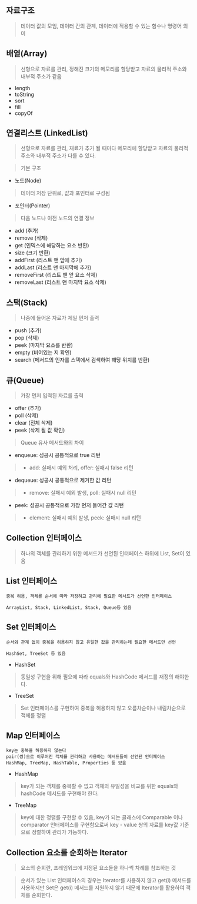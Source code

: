 ## 자료구조

> 데이터 값의 모임, 데이터 간의 관계, 데이터에 적용할 수 있는 함수나 명령어 의미

## 배열(Array)

> 선형으로 자료를 관리, 정해진 크기의 메모리를 할당받고 자료의 물리적 주소와 내부적 주소가 같음 <br>

* length
* toString
* sort
* fill
* copyOf

## 연결리스트 (LinkedList)

> 선형으로 자료를 관리, 재료가 추가 될 때마다 메모리에 할당받고 자료의 물리적 주소와 내부적 주소가 다를 수 있다.

> 기본 구조

* 노드(Node)
> 데이터 저장 단위로, 값과 포인터로 구성됨
* 포인터(Pointer)
> 다음 노드나 이전 노드의 연결 정보

* add (추가)
* remove (삭제)
* get (인덱스에 해당하는 요소 반환)
* size (크기 반환)
* addFirst (리스트 맨 앞에 추가)
* addLast (리스트 맨 마지막에 추가)
* removeFirst (리스트 맨 앞 요소 삭제)
* removeLast (리스트 맨 마지막 요소 삭제)

## 스택(Stack)

> 나중에 들어온 자료가 제일 먼저 출력

* push (추가)
* pop (삭제)
* peek (마지막 요소를 반환)
* empty (비어있는 지 확인)
* search (메서드의 인자를 스택에서 검색하여 해당 위치를 반환)

## 큐(Queue)

> 가장 먼저 입력된 자료를 출력

* offer (추가)
* poll (삭제)
* clear (전체 삭제)
* peek (삭제 될 값 확인)

> Queue 유사 메서드와의 차이

* enqueue: 성공시 공통적으로 true 리턴
> * add: 실패시 예외 처리, offer: 실패시 false 리턴
* dequeue: 성공시 공통적으로 제거한 값 리턴
> * remove: 실패시 예외 발생, poll: 실패시 null 리턴
* peek: 성공시 공통적으로 가장 먼저 들어간 값 리턴
> * element: 실패시 예외 발생, peek: 실패시 null 리턴

## Collection 인터페이스

> 하나의 객체를 관리하기 위한 메서드가 선언된 인터페이스 하위에 List, Set이 있음

## List 인터페이스
```
중복 허용, 객체를 순서에 따라 저장하고 관리에 필요한 메서드가 선언한 인터페이스

ArrayList, Stack, LinkedList, Stack, Queue등 있음
```

## Set 인터페이스
```
순서와 관계 없이 중복을 허용하지 않고 유일한 값을 관리하는데 필요한 메서드만 선언

HashSet, TreeSet 등 있음
```

* HashSet
> 동일성 구현을 위해 필요에 따라 equals와 HashCode 메서드를 재정의 해야한다.

* TreeSet
> Set 인터페이스를 구현하여 중복을 허용하지 않고 오름차순이나 내림차순으로 객체를 정렬

## Map 인터페이스
```
key는 중복을 허용하지 않는다
pair(쌍)으로 이루어진 객체를 관리하고 사용하는 메서드들이 선언된 인터페이스
HashMap, TreeMap, HashTable, Properties 등 있음

```

* HashMap
> key가 되는 객체를 중복할 수 없고 객체의 유일성을 비교를 위한 equals와 hashCode 메서드를 구현해야 한다.

* TreeMap

> key에 대한 정렬를 구현할 수 있음, key가 되는 클래스에 Comparable 이나 comparator 인터페이스를 구현함으로써 key - value 쌍의 자료를 key값 기준으로 정렬하여 관리가 가능하다.

## Collection 요소를 순회하는 Iterator
> 요소의 순회란, 프레임워크에 지정된 요소들을 하나씩 차례를 참조하는 것

> 순서가 있는 List 인터페이스의 경우는 Iterator를 사용하지 않고 get(i) 메서드를 사용하지만 Set은 get(i) 메서드를 지원하지 않기 때문에 Iterator를 활용하여 객체를 순회한다.